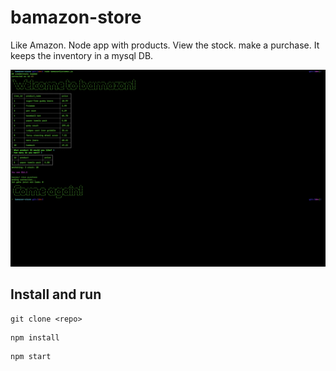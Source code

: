 # bamazon-store
Like Amazon. Node app with products. View the stock. make a purchase. It keeps the inventory in a mysql DB. 

![Bamazon Store](./imgs/bamazon-screenshot.png)

## Install and run
```
git clone <repo>
```
```
npm install
```
```
npm start
```